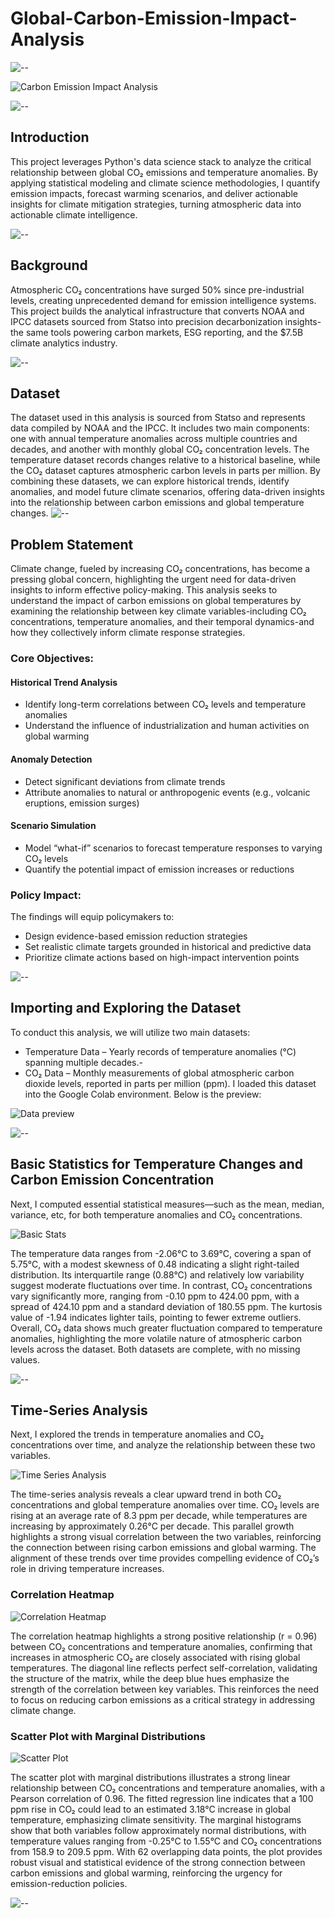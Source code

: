 # Global-Carbon-Emission-Impact-Analysis
![--](https://github.com/Petkofi/Netflix-Content-Analysis-A-Comprehensive-Intelligence-Framework-for-Data-Driven-Decisions/blob/main/divider.png)

![Carbon Emission Impact Analysis](https://github.com/Petkofi/Global-Carbon-Emission-Impact-Analysis/blob/main/carbon-emission-hero.png)

![--](https://github.com/Petkofi/Netflix-Content-Analysis-A-Comprehensive-Intelligence-Framework-for-Data-Driven-Decisions/blob/main/divider.png)

## Introduction  
This project leverages Python's data science stack to analyze the critical relationship between global CO₂ emissions and temperature anomalies. By applying statistical modeling and climate science methodologies, I quantify emission impacts, forecast warming scenarios, and deliver actionable insights for climate mitigation strategies, turning atmospheric data into actionable climate intelligence.

![--](https://github.com/Petkofi/Netflix-Content-Analysis-A-Comprehensive-Intelligence-Framework-for-Data-Driven-Decisions/blob/main/divider.png)

## Background
Atmospheric CO₂ concentrations have surged 50% since pre-industrial levels, creating unprecedented demand for emission intelligence systems. This project builds the analytical infrastructure that converts NOAA and IPCC datasets sourced from Statso into precision decarbonization insights-the same tools powering carbon markets, ESG reporting, and the $7.5B climate analytics industry.

![--](https://github.com/Petkofi/Netflix-Content-Analysis-A-Comprehensive-Intelligence-Framework-for-Data-Driven-Decisions/blob/main/divider.png)

## Dataset
The dataset used in this analysis is sourced from Statso and represents data compiled by NOAA and the IPCC. It includes two main components: one with annual temperature anomalies across multiple countries and decades, and another with monthly global CO₂ concentration levels. The temperature dataset records changes relative to a historical baseline, while the CO₂ dataset captures atmospheric carbon levels in parts per million. By combining these datasets, we can explore historical trends, identify anomalies, and model future climate scenarios, offering data-driven insights into the relationship between carbon emissions and global temperature changes.
![--](https://github.com/Petkofi/Netflix-Content-Analysis-A-Comprehensive-Intelligence-Framework-for-Data-Driven-Decisions/blob/main/divider.png)

## Problem Statement
Climate change, fueled by increasing CO₂ concentrations, has become a pressing global concern, highlighting the urgent need for data-driven insights to inform effective policy-making.
This analysis seeks to understand the impact of carbon emissions on global temperatures by examining the relationship between key climate variables-including CO₂ concentrations, temperature anomalies, and their temporal dynamics-and how they collectively inform climate response strategies.

### Core Objectives:
#### Historical Trend Analysis
- Identify long-term correlations between CO₂ levels and temperature anomalies
- Understand the influence of industrialization and human activities on global warming

#### Anomaly Detection
- Detect significant deviations from climate trends
- Attribute anomalies to natural or anthropogenic events (e.g., volcanic eruptions, emission surges)

#### Scenario Simulation
- Model “what-if” scenarios to forecast temperature responses to varying CO₂ levels
- Quantify the potential impact of emission increases or reductions

### Policy Impact:
The findings will equip policymakers to:
- Design evidence-based emission reduction strategies
- Set realistic climate targets grounded in historical and predictive data
- Prioritize climate actions based on high-impact intervention points

![--](https://github.com/Petkofi/Netflix-Content-Analysis-A-Comprehensive-Intelligence-Framework-for-Data-Driven-Decisions/blob/main/divider.png)

## Importing and Exploring the Dataset
To conduct this analysis, we will utilize two main datasets:
- Temperature Data – Yearly records of temperature anomalies (°C) spanning multiple decades.- 
- CO₂ Data – Monthly measurements of global atmospheric carbon dioxide levels, reported in parts per million (ppm).
I loaded this dataset into the Google Colab environment. Below is the preview:

![Data preview](https://github.com/Petkofi/Global-Carbon-Emission-Impact-Analysis/blob/main/data%20preview.png)

![--](https://github.com/Petkofi/Netflix-Content-Analysis-A-Comprehensive-Intelligence-Framework-for-Data-Driven-Decisions/blob/main/divider.png)

## Basic Statistics for Temperature Changes and Carbon Emission Concentration
Next, I computed essential statistical measures—such as the mean, median, variance, etc, for both temperature anomalies and CO₂ concentrations.

![Basic Stats](https://github.com/Petkofi/Global-Carbon-Emission-Impact-Analysis/blob/main/Basic%20Stats.png)

The temperature data ranges from -2.06°C to 3.69°C, covering a span of 5.75°C, with a modest skewness of 0.48 indicating a slight right-tailed distribution. Its interquartile range (0.88°C) and relatively low variability suggest moderate fluctuations over time. In contrast, CO₂ concentrations vary significantly more, ranging from -0.10 ppm to 424.00 ppm, with a spread of 424.10 ppm and a standard deviation of 180.55 ppm. The kurtosis value of -1.94 indicates lighter tails, pointing to fewer extreme outliers. Overall, CO₂ data shows much greater fluctuation compared to temperature anomalies, highlighting the more volatile nature of atmospheric carbon levels across the dataset. Both datasets are complete, with no missing values.

![--](https://github.com/Petkofi/Netflix-Content-Analysis-A-Comprehensive-Intelligence-Framework-for-Data-Driven-Decisions/blob/main/divider.png)

## Time-Series Analysis
Next, I explored the trends in temperature anomalies and CO₂ concentrations over time, and analyze the relationship between these two variables.

![Time Series Analysis](https://github.com/Petkofi/Global-Carbon-Emission-Impact-Analysis/blob/main/Time%20Series%20Analysis.png)

The time-series analysis reveals a clear upward trend in both CO₂ concentrations and global temperature anomalies over time. CO₂ levels are rising at an average rate of 8.3 ppm per decade, while temperatures are increasing by approximately 0.26°C per decade. This parallel growth highlights a strong visual correlation between the two variables, reinforcing the connection between rising carbon emissions and global warming. The alignment of these trends over time provides compelling evidence of CO₂’s role in driving temperature increases.

### Correlation Heatmap
![Correlation Heatmap](https://github.com/Petkofi/Global-Carbon-Emission-Impact-Analysis/blob/main/Correlation%20Heatmap.png)

The correlation heatmap highlights a strong positive relationship (r = 0.96) between CO₂ concentrations and temperature anomalies, confirming that increases in atmospheric CO₂ are closely associated with rising global temperatures. The diagonal line reflects perfect self-correlation, validating the structure of the matrix, while the deep blue hues emphasize the strength of the correlation between key variables. This reinforces the need to focus on reducing carbon emissions as a critical strategy in addressing climate change.

### Scatter Plot with Marginal Distributions
![Scatter Plot ]()

The scatter plot with marginal distributions illustrates a strong linear relationship between CO₂ concentrations and temperature anomalies, with a Pearson correlation of 0.96. The fitted regression line indicates that a 100 ppm rise in CO₂ could lead to an estimated 3.18°C increase in global temperature, emphasizing climate sensitivity. The marginal histograms show that both variables follow approximately normal distributions, with temperature values ranging from -0.25°C to 1.55°C and CO₂ concentrations from 158.9 to 209.5 ppm. With 62 overlapping data points, the plot provides robust visual and statistical evidence of the strong connection between carbon emissions and global warming, reinforcing the urgency for emission-reduction policies.

![--](https://github.com/Petkofi/Netflix-Content-Analysis-A-Comprehensive-Intelligence-Framework-for-Data-Driven-Decisions/blob/main/divider.png)

